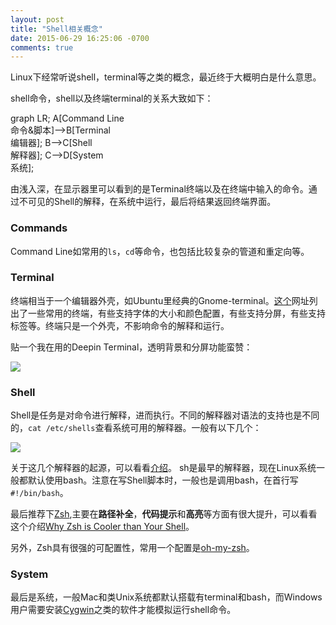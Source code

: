 ```yaml
---
layout: post
title: "Shell相关概念"
date: 2015-06-29 16:25:06 -0700
comments: true
---
```


Linux下经常听说shell，terminal等之类的概念，最近终于大概明白是什么意思。


shell命令，shell以及终端terminal的关系大致如下：

<div class='mermaid center img-reponsive'>
	graph LR;
		A[Command Line</br>命令&脚本]-->B[Terminal</br>编辑器];
		B-->C[Shell</br>解释器];
		C-->D[System</br>系统];
</div>

由浅入深，在显示器里可以看到的是Terminal终端以及在终端中输入的命令。通过不可见的Shell的解释，在系统中运行，最后将结果返回终端界面。



### Commands

Command Line如常用的`ls`，`cd`等命令，也包括比较复杂的管道和重定向等。


### Terminal

终端相当于一个编辑器外壳，如Ubuntu里经典的Gnome-terminal。[这个](https://linux.cn/article-3150-1.html)网址列出了一些常用的终端，有些支持字体的大小和颜色配置，有些支持分屏，有些支持标签等。终端只是一个外壳，不影响命令的解释和运行。

贴一个我在用的Deepin Terminal，透明背景和分屏功能蛮赞：

<img src={{site.url}}/images/deepTerminal.png class="img-responsive"/>


### Shell

Shell是任务是对命令进行解释，进而执行。不同的解释器对语法的支持也是不同的，`cat /etc/shells`查看系统可用的解释器。一般有以下几个：

<img src="https://courses.edx.org/asset-v1:LinuxFoundationX+LFS101x.2+1T2015+    type@asset+block/LFS01_chapter14_screen_5.jpg" class="img-responsive">

关于这几个解释器的起源，可以看看[介绍](https://courses.edx.org/asset-v1:LinuxFoundationX+LFS101x.2+1T2015+type@asset+block/Chap14_UNIXShell.pdf)。
sh是最早的解释器，现在Linux系统一般都默认使用bash。注意在写Shell脚本时，一般也是调用bash，在首行写`#!/bin/bash`。


最后推荐下[Zsh](http://www.zsh.org/),主要在**路径补全**，**代码提示**和**高亮**等方面有很大提升，可以看看这个介绍[Why Zsh is Cooler than Your Shell](http://www.slideshare.net/jaguardesignstudio/why-zsh-is-cooler-than-your-shell-16194692)。

另外，Zsh具有很强的可配置性，常用一个配置是[oh-my-zsh](https://github.com/robbyrussell/oh-my-zsh)。


### System

最后是系统，一般Mac和类Unix系统都默认搭载有terminal和bash，而Windows用户需要安装[Cygwin](http://www.cygwin.com/)之类的软件才能模拟运行shell命令。
